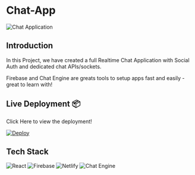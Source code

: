 # **Chat-App**

![Chat Application](https://i.ibb.co/GJwyy9m/Bv9-Js3-QLOLY-HD.jpg)

## **Introduction**

 In this Project, we have created a full Realtime Chat Application with Social Auth and dedicated chat APIs/sockets.

Firebase and Chat Engine are greats tools to setup apps fast and easily - great to learn with!

## **Live Deployment** 📦 

Click Here to view the deployment!
 
[![Deploy](https://www.netlify.com/img/deploy/button.svg)](https://chat-app-101.netlify.app/)

## **Tech Stack**
<img alt="React" src="https://img.shields.io/badge/react-%2320232a.svg?style=for-the-badge&logo=react&logoColor=%2361DAFB"/> <img alt="Firebase" src="https://img.shields.io/badge/firebase-%23039BE5.svg?style=for-the-badge&logo=firebase"/> <img alt="Netlify" src="https://img.shields.io/badge/netlify-%2343853D.svg?style=for-the-badge&logo=netlify"/> <img alt="Chat Engine" src="https://img.shields.io/badge/chatengine-%2314354C.svg?style=for-the-badge&logo=chat-engine-assets.s3.amazonaws.com"/>
